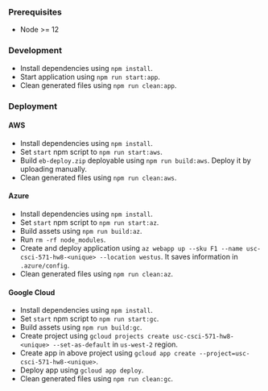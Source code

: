 ### Prerequisites

- Node >= 12

### Development

- Install dependencies using `npm install`.
- Start application using `npm run start:app`.
- Clean generated files using `npm run clean:app`.

### Deployment

#### AWS

- Install dependencies using `npm install`.
- Set `start` npm script to `npm run start:aws`.
- Build `eb-deploy.zip` deployable using `npm run build:aws`. Deploy it by uploading manually.
- Clean generated files using `npm run clean:aws`.

#### Azure

- Install dependencies using `npm install`.
- Set `start` npm script to `npm run start:az`.
- Build assets using `npm run build:az`.
- Run `rm -rf node_modules`.
- Create and deploy application using `az webapp up --sku F1 --name usc-csci-571-hw8-<unique> --location westus`. It saves information in `.azure/config`.
- Clean generated files using `npm run clean:az`.

#### Google Cloud

- Install dependencies using `npm install`.
- Set `start` npm script to `npm run start:gc`.
- Build assets using `npm run build:gc`.
- Create project using `gcloud projects create usc-csci-571-hw8-<unique> --set-as-default` in `us-west-2` region.
- Create app in above project using `gcloud app create --project=usc-csci-571-hw8-<unique>`.
- Deploy app using `gcloud app deploy`.
- Clean generated files using `npm run clean:gc`.

